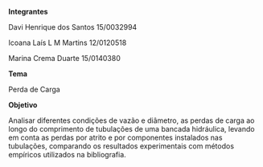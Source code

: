 **Integrantes**
<p>Davi Henrique dos Santos 15/0032994
<p>Icoana Laís L M Martins  12/0120518
<p>Marina Crema Duarte      15/0140380
</p>
<p>
 
 **Tema**
 <p>Perda de Carga </p>
 <p>
 
 **Objetivo**
  <p>Analisar diferentes condições de vazão e diâmetro, as perdas de carga ao longo do comprimento de tubulações de uma bancada hidráulica, levando em conta as perdas por atrito e por componentes instalados nas tubulações, comparando os resultados experimentais com métodos empíricos utilizados na bibliografia. </p> 
 <p>
